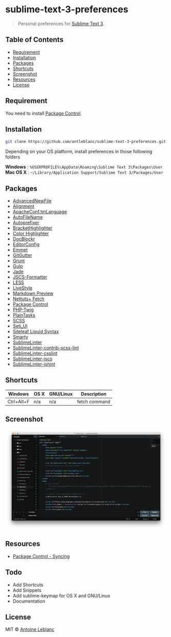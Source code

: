 # sublime-text-3-preferences

> Personal preferences for [Sublime Text 3](http://www.sublimetext.com).

## Table of Contents

- [Requirement](#requirement)
- [Installation](#installation)
- [Packages](#packages)
- [Shortcuts](#shortcuts)
- [Screenshot](#screenshot)
- [Resources](#resources)
- [License](#license)

## Requirement

You need to install [Package Control](https://packagecontrol.io/installation).

## Installation

```sh
git clone https://github.com/antleblanc/sublime-text-3-preferences.git
```

Depending on your OS platform, install preferences in those following folders

**Windows** : `%USERPROFILE%\AppData\Roaming\Sublime Text 3\Packages\User`  
**Mac OS X** : `~/Library/Application Support/Sublime Text 3/Packages/User`

## Packages

- [AdvancedNewFile](https://packagecontrol.io/packages/AdvancedNewFile)
- [Alignment](https://packagecontrol.io/packages/Alignment)
- [ApacheConf.tmLanguage](https://packagecontrol.io/packages/ApacheConf.tmLanguage)
- [AutoFileName](https://packagecontrol.io/packages/AutoFileName)
- [Autoprefixer](https://packagecontrol.io/packages/Autoprefixer)
- [BracketHighlighter](https://packagecontrol.io/packages/BracketHighlighter)
- [Color Highlighter](https://packagecontrol.io/packages/Color%20Highlighter)
- [DocBlockr](https://packagecontrol.io/packages/DocBlockr)
- [EditorConfig](https://packagecontrol.io/packages/EditorConfig)
- [Emmet](https://packagecontrol.io/packages/Emmet)
- [GitGutter](https://packagecontrol.io/packages/GitGutter)
- [Grunt](https://packagecontrol.io/packages/Grunt)
- [Gulp](https://packagecontrol.io/packages/Gulp)
- [Jade](https://packagecontrol.io/packages/Jade)
- [JSCS-Formatter](https://packagecontrol.io/packages/JSCS-Formatter)
- [LESS](https://packagecontrol.io/packages/LESS)
- [LiveStyle](https://packagecontrol.io/packages/LiveStyle)
- [Markdown Preview](https://packagecontrol.io/packages/Markdown%20Preview)
- [Nettuts+ Fetch](https://packagecontrol.io/packages/Nettuts%2B%20Fetch)
- [Package Control](https://packagecontrol.io/packages/Package%20Control)
- [PHP-Twig](https://packagecontrol.io/packages/PHP-Twig)
- [PlainTasks](https://packagecontrol.io/packages/PlainTasks)
- [SCSS](https://packagecontrol.io/packages/SCSS)
- [Seti_UI](https://packagecontrol.io/packages/Seti_UI)
- [Siteleaf Liquid Syntax](https://packagecontrol.io/packages/Siteleaf%20Liquid%20Syntax)
- [Smarty](https://packagecontrol.io/packages/Smarty)
- [SublimeLinter](https://packagecontrol.io/packages/SublimeLinter)
- [SublimeLinter-contrib-scss-lint](https://packagecontrol.io/packages/SublimeLinter-contrib-scss-lint)
- [SublimeLinter-csslint](https://packagecontrol.io/packages/SublimeLinter-csslint)
- [SublimeLinter-jscs](https://packagecontrol.io/packages/SublimeLinter-jscs)
- [SublimeLinter-jshint](https://packagecontrol.io/packages/SublimeLinter-jshint)

## Shortcuts

| Windows          | OS X            | GNU/Linux        | Description   |
| ---------------- | --------------- | ---------------- | ------------- |
| Ctrl+Alt+F       | n/a             | n/a              | fetch command |

## Screenshot

![Capture OS X](screenshots/os-x.png)

## Resources

- [Package Control - Syncing](https://sublime.wbond.net/docs/syncing)

## Todo

- Add Shortcuts
- Add Snippets
- Add sublime-keymap for OS X and GNU/Linux
- Documentation

## License

MIT © [Antoine Leblanc](http://antleblanc.me)
